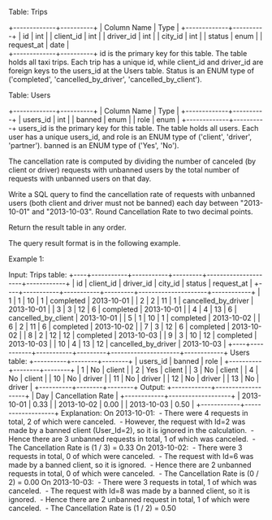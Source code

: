  Table: Trips
 
 
 +-------------+----------+
 | Column Name | Type     |
 +-------------+----------+
 | id          | int      |
 | client_id   | int      |
 | driver_id   | int      |
 | city_id     | int      |
 | status      | enum     |
 | request_at  | date     |     
 +-------------+----------+
 id is the primary key for this table.
 The table holds all taxi trips. Each trip has a unique id, while client_id
 and driver_id are foreign keys to the users_id at the Users table.
 Status is an ENUM type of ('completed', 'cancelled_by_driver',
 'cancelled_by_client').
 
 
 
 
 Table: Users
 
 
 +-------------+----------+
 | Column Name | Type     |
 +-------------+----------+
 | users_id    | int      |
 | banned      | enum     |
 | role        | enum     |
 +-------------+----------+
 users_id is the primary key for this table.
 The table holds all users. Each user has a unique users_id, and role is an
 ENUM type of ('client', 'driver', 'partner').
 banned is an ENUM type of ('Yes', 'No').
 
 
 
 
 The cancellation rate is computed by dividing the number of canceled (by
 client or driver) requests with unbanned users by the total number of
 requests with unbanned users on that day.
 
 Write a SQL query to find the cancellation rate of requests with unbanned
 users (both client and driver must not be banned) each day between
 "2013-10-01" and "2013-10-03". Round Cancellation Rate to two decimal
 points.
 
 Return the result table in any order.
 
 The query result format is in the following example.
 
 
 Example 1:
 
 
 Input: 
 Trips table:
 +----+-----------+-----------+---------+---------------------+------------+
 | id | client_id | driver_id | city_id | status              | request_at |
 +----+-----------+-----------+---------+---------------------+------------+
 | 1  | 1         | 10        | 1       | completed           | 2013-10-01 |
 | 2  | 2         | 11        | 1       | cancelled_by_driver | 2013-10-01 |
 | 3  | 3         | 12        | 6       | completed           | 2013-10-01 |
 | 4  | 4         | 13        | 6       | cancelled_by_client | 2013-10-01 |
 | 5  | 1         | 10        | 1       | completed           | 2013-10-02 |
 | 6  | 2         | 11        | 6       | completed           | 2013-10-02 |
 | 7  | 3         | 12        | 6       | completed           | 2013-10-02 |
 | 8  | 2         | 12        | 12      | completed           | 2013-10-03 |
 | 9  | 3         | 10        | 12      | completed           | 2013-10-03 |
 | 10 | 4         | 13        | 12      | cancelled_by_driver | 2013-10-03 |
 +----+-----------+-----------+---------+---------------------+------------+
 Users table:
 +----------+--------+--------+
 | users_id | banned | role   |
 +----------+--------+--------+
 | 1        | No     | client |
 | 2        | Yes    | client |
 | 3        | No     | client |
 | 4        | No     | client |
 | 10       | No     | driver |
 | 11       | No     | driver |
 | 12       | No     | driver |
 | 13       | No     | driver |
 +----------+--------+--------+
 Output: 
 +------------+-------------------+
 | Day        | Cancellation Rate |
 +------------+-------------------+
 | 2013-10-01 | 0.33              |
 | 2013-10-02 | 0.00              |
 | 2013-10-03 | 0.50              |
 +------------+-------------------+
 Explanation: 
 On 2013-10-01:
 ⁠ - There were 4 requests in total, 2 of which were canceled.
 ⁠ - However, the request with Id=2 was made by a banned client (User_Id=2),
 so it is ignored in the calculation.
 ⁠ - Hence there are 3 unbanned requests in total, 1 of which was canceled.
 ⁠ - The Cancellation Rate is (1 / 3) = 0.33
 On 2013-10-02:
 ⁠ - There were 3 requests in total, 0 of which were canceled.
 ⁠ - The request with Id=6 was made by a banned client, so it is ignored.
 ⁠ - Hence there are 2 unbanned requests in total, 0 of which were canceled.
 ⁠ - The Cancellation Rate is (0 / 2) = 0.00
 On 2013-10-03:
 ⁠ - There were 3 requests in total, 1 of which was canceled.
 ⁠ - The request with Id=8 was made by a banned client, so it is ignored.
 ⁠ - Hence there are 2 unbanned request in total, 1 of which were canceled.
 ⁠ - The Cancellation Rate is (1 / 2) = 0.50
 
 


